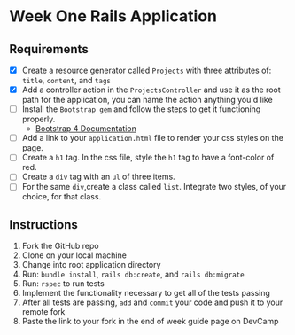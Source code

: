 # Week One Rails Application

## Requirements

* [x] Create a resource generator called `Projects` with three attributes of: `title`, `content`, and `tags`
* [x] Add a controller action in the `ProjectsController` and use it as the root path for the application, you can name the action anything you'd like
* [ ] Install the `Bootstrap gem` and follow the steps to get it functioning properly.
  - [Bootstrap 4 Documentation](https://v4-alpha.getbootstrap.com/)
* [ ] Add a link to your `application.html` file to render your css styles on the page.
* [ ] Create a `h1` tag. In the css file, style the `h1` tag to have a font-color of red.
* [ ] Create a `div` tag with an `ul` of three items.
* [ ] For the same `div`,create a class called `list`. Integrate two styles, of your choice, for that class. 

## Instructions

1. Fork the GitHub repo
2. Clone on your local machine
3. Change into root application directory
4. Run: `bundle install`, `rails db:create`, and `rails db:migrate`
5. Run: `rspec` to run tests
6. Implement the functionality necessary to get all of the tests passing
7. After all tests are passing, `add` and `commit` your code and push it to your remote fork
8. Paste the link to your fork in the end of week guide page on DevCamp
